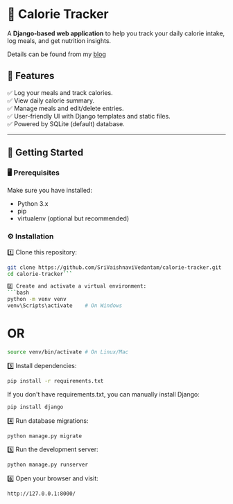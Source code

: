 # 🥗 Calorie Tracker

A **Django-based web application** to help you track your daily calorie intake, log meals, and get nutrition insights.

Details can be found from my [blog](https://medium.com/dev-genius/calorie-tracker-app-with-python-django-framework-cc86dc2046e8) 

## 📌 Features

✅ Log your meals and track calories.  
✅ View daily calorie summary.  
✅ Manage meals and edit/delete entries.  
✅ User-friendly UI with Django templates and static files.  
✅ Powered by SQLite (default) database.  

---

## 🚀 Getting Started

### 🖥️ Prerequisites

Make sure you have installed:
- Python 3.x
- pip
- virtualenv (optional but recommended)

### ⚙️ Installation

1️⃣ Clone this repository:
```bash
git clone https://github.com/SriVaishnaviVedantam/calorie-tracker.git
cd calorie-tracker```

2️⃣ Create and activate a virtual environment:
```bash
python -m venv venv
venv\Scripts\activate    # On Windows
```
# OR
```bash
source venv/bin/activate # On Linux/Mac
```

3️⃣ Install dependencies:
```bash
pip install -r requirements.txt
```
If you don't have requirements.txt, you can manually install Django:
```bash
pip install django
```

4️⃣ Run database migrations:
```bash
python manage.py migrate
```

5️⃣ Run the development server:
```bash
python manage.py runserver
```

6️⃣ Open your browser and visit:
```bash
http://127.0.0.1:8000/
```
